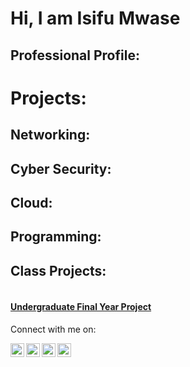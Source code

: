 # Hi, I am Isifu Mwase


<h2>Professional Profile:

<h1>Projects:</h1>
<h2>Networking:</h2>
<h2>Cyber Security:</h2>
<h2>Cloud:</h2>
<h2>Programming:</h2>

<h2>Class Projects:
<h4></br><a href="https://chimpreports.com/mbarara-university-students-showcase-ict-innovations-amid-calls-for-funding/">Undergraduate Final Year Project </a>
</h4>


</h2>









 Connect with me on:

[<img align="left" alt="JoshMadakor | YouTube" width="22px" src="https://cdn.jsdelivr.net/npm/simple-icons@v3/icons/youtube.svg" />][youtube]
[<img align="left" alt="JoshMadakor | Twitter" width="22px" src="https://cdn.jsdelivr.net/npm/simple-icons@v3/icons/twitter.svg" />][twitter]
[<img align="left" alt="JoshMadakor | LinkedIn" width="22px" src="https://cdn.jsdelivr.net/npm/simple-icons@v3/icons/linkedin.svg" />][linkedin]
[<img align="left" alt="JoshMadakor | Instagram" width="22px" src="https://cdn.jsdelivr.net/npm/simple-icons@v3/icons/instagram.svg" />][instagram]

[twitter]: https://twitter.com/@IsifuM
[youtube]: https://www.youtube.com/@isifumwase7420
[instagram]: https://www.instagram.com/isifumwase
[linkedin]: https://linkedin.com/in/isifu-mwase-740a60b0/



